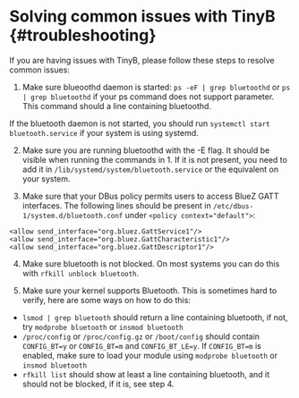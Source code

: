 Solving common issues with TinyB                           {#troubleshooting}
======================

If you are having issues with TinyB, please follow these steps to resolve common issues:

1. Make sure blueoothd daemon is started: ``` ps -eF | grep bluetoothd ``` or ``` ps | grep bluetoothd ``` if your ps command does not support parameter. This command should a line containing bluetoothd.

  If the bluetooth daemon is not started, you should run ```systemctl start bluetooth.service``` if your system is using systemd.

2. Make sure you are running bluetoothd with the -E flag. It should be visible when running the commands in 1. If it is not present, you need to add it in ``` /lib/systemd/system/bluetooth.service ``` or the equivalent on your system.

3. Make sure that your DBus policy permits users to access BlueZ GATT interfaces. The following lines should be present in ``` /etc/dbus-1/system.d/bluetooth.conf ``` under ``` <policy context="default"> ```:
  ```
  <allow send_interface="org.bluez.GattService1"/>
  <allow send_interface="org.bluez.GattCharacteristic1"/>
  <allow send_interface="org.bluez.GattDescriptor1"/>
  ```
  
4. Make sure bluetooth is not blocked. On most systems you can do this with ``` rfkill unblock bluetooth ```.

5. Make sure your kernel supports Bluetooth. This is sometimes hard to verify, here are some ways on how to do this:
  * ``` lsmod | grep bluetooth ``` should return a line containing bluetooth, if not, try ``` modprobe bluetooth ``` or ``` insmod bluetooth ```
  * ``` /proc/config ``` or ``` /proc/config.gz ``` or ``` /boot/config ``` should contain ``` CONFIG_BT=y ``` or ``` CONFIG_BT=m ``` and ``` CONFIG_BT_LE=y ```. If ``` CONFIG_BT=m ``` is enabled, make sure to load your module using ``` modprobe bluetooth ``` or ``` insmod bluetooth ```
  * ``` rfkill list ``` should show at least a line containing bluetooth, and it should not be blocked, if it is, see step 4.
